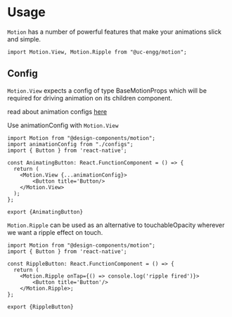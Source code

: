# Usage
`Motion` has a number of powerful features that make your animations slick and simple.

```
import Motion.View, Motion.Ripple from "@uc-engg/motion";
```
## Config

`Motion.View` expects a config of type BaseMotionProps which will be required for driving animation on its children component. 

read about animation configs [here](./animation_config.md)

Use animationConfig with `Motion.View`     
```
import Motion from "@design-components/motion";
import animationConfig from "./configs";
import { Button } from 'react-native';

const AnimatingButton: React.FunctionComponent = () => {
  return (
    <Motion.View {...animationConfig}>
        <Button title='Button/>
    </Motion.View>
  );
};

export {AnimatingButton}
```

`Motion.Ripple` can be used as an alternative to touchableOpacity wherever we want a ripple effect on touch. 

```
import Motion from "@design-components/motion";
import { Button } from 'react-native';

const RippleButton: React.FunctionComponent = () => {
  return (
    <Motion.Ripple onTap={() => console.log('ripple fired')}>
        <Button title='Button'/>
    </Motion.Ripple>;
};

export {RippleButton}
```
